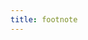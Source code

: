 ```yaml
---
title: footnote
---
```


<!-- * it's a demo site of the [gatsby-starter-hero-blog](https://github.com/greglobinski/gatsby-starter-hero-blog)
* built by [Eagle Li](https://www.greglobinski.com)
* Check [Front-end web development with Greg](https://dev.greglobinski.com)
* deliverd by [Netlify](https://www.netlify.com/)
* photos by [unsplash.com](https://unsplash.com)
* graphic by [pixabay.com](https://pixabay.com) -->
